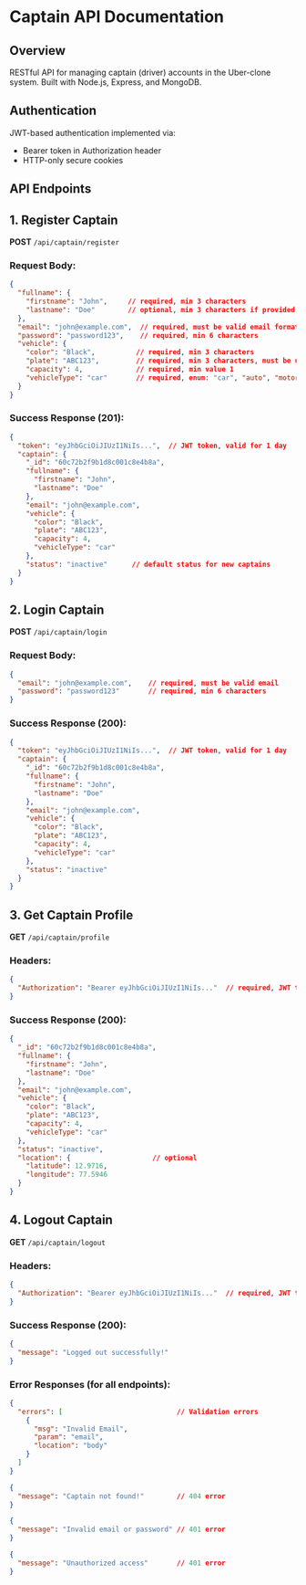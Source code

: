 # Captain API Documentation

## Overview
RESTful API for managing captain (driver) accounts in the Uber-clone system. Built with Node.js, Express, and MongoDB.


## Authentication
JWT-based authentication implemented via:
- Bearer token in Authorization header
- HTTP-only secure cookies

## API Endpoints

## 1. Register Captain
**POST** `/api/captain/register`

### Request Body:
```json
{
  "fullname": {
    "firstname": "John",     // required, min 3 characters
    "lastname": "Doe"        // optional, min 3 characters if provided
  },
  "email": "john@example.com",  // required, must be valid email format
  "password": "password123",    // required, min 6 characters
  "vehicle": {
    "color": "Black",          // required, min 3 characters
    "plate": "ABC123",         // required, min 3 characters, must be unique
    "capacity": 4,             // required, min value 1
    "vehicleType": "car"       // required, enum: "car", "auto", "motorcycle"
  }
}
```

### Success Response (201):
```json
{
  "token": "eyJhbGciOiJIUzI1NiIs...",  // JWT token, valid for 1 day
  "captain": {
    "_id": "60c72b2f9b1d8c001c8e4b8a",
    "fullname": {
      "firstname": "John",
      "lastname": "Doe"
    },
    "email": "john@example.com",
    "vehicle": {
      "color": "Black",
      "plate": "ABC123",
      "capacity": 4,
      "vehicleType": "car"
    },
    "status": "inactive"      // default status for new captains
  }
}
```

## 2. Login Captain
**POST** `/api/captain/login`

### Request Body:
```json
{
  "email": "john@example.com",    // required, must be valid email
  "password": "password123"       // required, min 6 characters
}
```

### Success Response (200):
```json
{
  "token": "eyJhbGciOiJIUzI1NiIs...",  // JWT token, valid for 1 day
  "captain": {
    "_id": "60c72b2f9b1d8c001c8e4b8a",
    "fullname": {
      "firstname": "John",
      "lastname": "Doe"
    },
    "email": "john@example.com",
    "vehicle": {
      "color": "Black",
      "plate": "ABC123",
      "capacity": 4,
      "vehicleType": "car"
    },
    "status": "inactive"
  }
}
```

## 3. Get Captain Profile
**GET** `/api/captain/profile`

### Headers:
```json
{
  "Authorization": "Bearer eyJhbGciOiJIUzI1NiIs..."  // required, JWT token
}
```

### Success Response (200):
```json
{
  "_id": "60c72b2f9b1d8c001c8e4b8a",
  "fullname": {
    "firstname": "John",
    "lastname": "Doe"
  },
  "email": "john@example.com",
  "vehicle": {
    "color": "Black",
    "plate": "ABC123",
    "capacity": 4,
    "vehicleType": "car"
  },
  "status": "inactive",
  "location": {                    // optional
    "latitude": 12.9716,
    "longitude": 77.5946
  }
}
```

## 4. Logout Captain
**GET** `/api/captain/logout`

### Headers:
```json
{
  "Authorization": "Bearer eyJhbGciOiJIUzI1NiIs..."  // required, JWT token
}
```

### Success Response (200):
```json
{
  "message": "Logged out successfully!"
}
```

### Error Responses (for all endpoints):
```json
{
  "errors": [                            // Validation errors
    {
      "msg": "Invalid Email",
      "param": "email",
      "location": "body"
    }
  ]
}
```

```json
{
  "message": "Captain not found!"        // 404 error
}
```

```json
{
  "message": "Invalid email or password" // 401 error
}
```

```json
{
  "message": "Unauthorized access"       // 401 error
}
```
